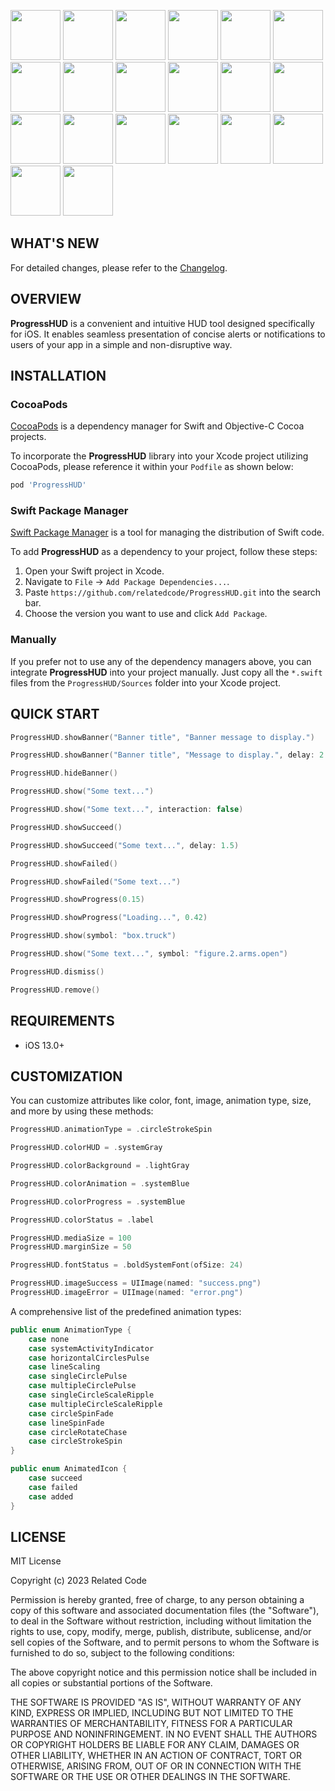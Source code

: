 <img src="https://related.chat/hud/001.gif" width="80"> <img src="https://related.chat/hud/002.gif" width="80"> <img src="https://related.chat/hud/003.gif" width="80"> <img src="https://related.chat/hud/004.gif" width="80"> <img src="https://related.chat/hud/005.gif" width="80"> <img src="https://related.chat/hud/006.gif" width="80"> <img src="https://related.chat/hud/007.gif" width="80"> <img src="https://related.chat/hud/008.gif" width="80"> <img src="https://related.chat/hud/009.gif" width="80"> <img src="https://related.chat/hud/010.gif" width="80"> <img src="https://related.chat/hud/011.gif" width="80"> <img src="https://related.chat/hud/011.png" width="80"> <img src="https://related.chat/hud/012.gif" width="80"> <img src="https://related.chat/hud/012.png" width="80"> <img src="https://related.chat/hud/013.gif" width="80"> <img src="https://related.chat/hud/013.png" width="80"> <img src="https://related.chat/hud/014.gif" width="80"> <img src="https://related.chat/hud/014.png" width="80"> <img src="https://related.chat/hud/015.gif" width="80"> <img src="https://related.chat/hud/015.png" width="80">

## WHAT'S NEW

For detailed changes, please refer to the [Changelog](CHANGELOG.md).

## OVERVIEW

**ProgressHUD** is a convenient and intuitive HUD tool designed specifically for iOS. It enables seamless presentation of concise alerts or notifications to users of your app in a simple and non-disruptive way.

## INSTALLATION

### CocoaPods

[CocoaPods](https://cocoapods.org) is a dependency manager for Swift and Objective-C Cocoa projects.

To incorporate the **ProgressHUD** library into your Xcode project utilizing CocoaPods, please reference it within your `Podfile` as shown below:

```ruby
pod 'ProgressHUD'
```

### Swift Package Manager

[Swift Package Manager](https://swift.org/package-manager) is a tool for managing the distribution of Swift code.

To add **ProgressHUD** as a dependency to your project, follow these steps:

1. Open your Swift project in Xcode.
2. Navigate to `File` -> `Add Package Dependencies...`.
3. Paste `https://github.com/relatedcode/ProgressHUD.git` into the search bar.
4. Choose the version you want to use and click `Add Package`.

### Manually

If you prefer not to use any of the dependency managers above, you can integrate **ProgressHUD** into your project manually. Just copy all the `*.swift` files from the `ProgressHUD/Sources` folder into your Xcode project.

## QUICK START

```swift
ProgressHUD.showBanner("Banner title", "Banner message to display.")
```

```swift
ProgressHUD.showBanner("Banner title", "Message to display.", delay: 2.0)
```

```swift
ProgressHUD.hideBanner()
```

```swift
ProgressHUD.show("Some text...")
```

```swift
ProgressHUD.show("Some text...", interaction: false)
```

```swift
ProgressHUD.showSucceed()
```

```swift
ProgressHUD.showSucceed("Some text...", delay: 1.5)
```

```swift
ProgressHUD.showFailed()
```

```swift
ProgressHUD.showFailed("Some text...")
```

```swift
ProgressHUD.showProgress(0.15)
```

```swift
ProgressHUD.showProgress("Loading...", 0.42)
```

```swift
ProgressHUD.show(symbol: "box.truck")
```

```swift
ProgressHUD.show("Some text...", symbol: "figure.2.arms.open")
```

```swift
ProgressHUD.dismiss()
```

```swift
ProgressHUD.remove()
```

## REQUIREMENTS

- iOS 13.0+

## CUSTOMIZATION

You can customize attributes like color, font, image, animation type, size, and more by using these methods:

```swift
ProgressHUD.animationType = .circleStrokeSpin
```

```swift
ProgressHUD.colorHUD = .systemGray
```

```swift
ProgressHUD.colorBackground = .lightGray
```

```swift
ProgressHUD.colorAnimation = .systemBlue
```

```swift
ProgressHUD.colorProgress = .systemBlue
```

```swift
ProgressHUD.colorStatus = .label
```

```swift
ProgressHUD.mediaSize = 100
ProgressHUD.marginSize = 50
```

```swift
ProgressHUD.fontStatus = .boldSystemFont(ofSize: 24)
```

```swift
ProgressHUD.imageSuccess = UIImage(named: "success.png")
ProgressHUD.imageError = UIImage(named: "error.png")
```

A comprehensive list of the predefined animation types:

```swift
public enum AnimationType {
	case none
	case systemActivityIndicator
	case horizontalCirclesPulse
	case lineScaling
	case singleCirclePulse
	case multipleCirclePulse
	case singleCircleScaleRipple
	case multipleCircleScaleRipple
	case circleSpinFade
	case lineSpinFade
	case circleRotateChase
	case circleStrokeSpin
}
```

```swift
public enum AnimatedIcon {
	case succeed
	case failed
	case added
}
```

## LICENSE

MIT License

Copyright (c) 2023 Related Code

Permission is hereby granted, free of charge, to any person obtaining a copy
of this software and associated documentation files (the "Software"), to deal
in the Software without restriction, including without limitation the rights
to use, copy, modify, merge, publish, distribute, sublicense, and/or sell
copies of the Software, and to permit persons to whom the Software is
furnished to do so, subject to the following conditions:

The above copyright notice and this permission notice shall be included in all
copies or substantial portions of the Software.

THE SOFTWARE IS PROVIDED "AS IS", WITHOUT WARRANTY OF ANY KIND, EXPRESS OR
IMPLIED, INCLUDING BUT NOT LIMITED TO THE WARRANTIES OF MERCHANTABILITY,
FITNESS FOR A PARTICULAR PURPOSE AND NONINFRINGEMENT. IN NO EVENT SHALL THE
AUTHORS OR COPYRIGHT HOLDERS BE LIABLE FOR ANY CLAIM, DAMAGES OR OTHER
LIABILITY, WHETHER IN AN ACTION OF CONTRACT, TORT OR OTHERWISE, ARISING FROM,
OUT OF OR IN CONNECTION WITH THE SOFTWARE OR THE USE OR OTHER DEALINGS IN THE
SOFTWARE.
